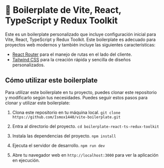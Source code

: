 # 🦄 Boilerplate de Vite, React, TypeScript y Redux Toolkit

Este es un boilerplate personalizado que incluye configuración inicial para Vite, React, TypeScript y Redux Toolkit. Este boilerplate es adecuado para proyectos web modernos y también incluye las siguientes características:

- [React Router](https://reactrouter.com/) para el manejo de rutas en el lado del cliente.
- [Tailwind CSS](https://tailwindcss.com/) para la creación rápida y sencilla de diseños personalizados.

## Cómo utilizar este boilerplate

Para utilizar este boilerplate en tu proyecto, puedes clonar este repositorio y modificarlo según tus necesidades. Puedes seguir estos pasos para clonar y utilizar este boilerplate:

1. Clona este repositorio en tu máquina local.
`git clone https://github.com/Ismox1440/vite-boilerplate.git`

2. Entra al directorio del proyecto.
`cd boilerplate-react-ts-redux-toolkit`

3. Instala las dependencias del proyecto.
`npm install`

4. Ejecuta el servidor de desarrollo.
`npm run dev`

5. Abre tu navegador web en `http://localhost:3000` para ver la aplicación en ejecución.




